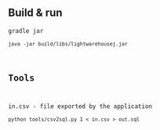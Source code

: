 ## Build & run
<code>gradle jar</gradle>  
<code>java -jar build/libs/lightwarehousej.jar</code>

## Tools
in.csv - file exported by the application  
<code>python tools/csv2sql.py 1 < in.csv > out.sql</code>
